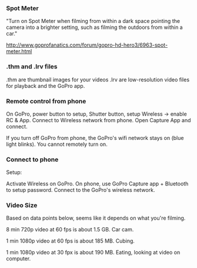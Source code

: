 ### Spot Meter
"Turn on Spot Meter when filming from within a dark space pointing the camera into a brighter setting, such as filming the outdoors from within a car."

http://www.goprofanatics.com/forum/gopro-hd-hero3/6963-spot-meter.html


### .thm and .lrv files
.thm are thumbnail images for your videos
.lrv are low-resolution video files for playback and the GoPro app.


### Remote control from phone

On GoPro, power button to setup, Shutter button, setup Wireless -> enable RC & App. Connect to Wireless network from phone. Open Capture App and connect.

If you turn off GoPro from phone, the GoPro's wifi network stays on (blue light blinks). You cannot remotely turn on.


### Connect to phone

Setup:

Activate Wireless on GoPro. On phone, use GoPro Capture app + Bluetooth to setup password. Connect to the GoPro's wireless network.


### Video Size

Based on data points below, seems like it depends on what you're filming.

8 min 720p video at 60 fps is about 1.5 GB. Car cam.

1 min 1080p video at 60 fps is about 185 MB. Cubing.

1 min 1080p video at 30 fpx is about 190 MB. Eating, looking at video on computer.